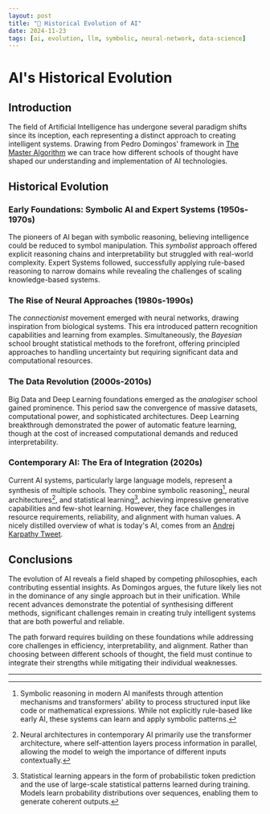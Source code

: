 ```yaml
---
layout: post
title: "🏺 Historical Evolution of AI"
date: 2024-11-23
tags: [ai, evolution, llm, symbolic, neural-network, data-science]
---
```

<!--more-->

# AI's Historical Evolution

## Introduction
The field of Artificial Intelligence has undergone several paradigm shifts since its inception, each representing a distinct approach to creating intelligent systems. Drawing from Pedro Domingos' framework in [The Master Algorithm](https://en.wikipedia.org/wiki/The_Master_Algorithm) we can trace how different schools of thought have shaped our understanding and implementation of AI technologies.

## Historical Evolution
### Early Foundations: Symbolic AI and Expert Systems (1950s-1970s)
The pioneers of AI began with symbolic reasoning, believing intelligence could be reduced to symbol manipulation. This _symbolist_ approach offered explicit reasoning chains and interpretability but struggled with real-world complexity. Expert Systems followed, successfully applying rule-based reasoning to narrow domains while revealing the challenges of scaling knowledge-based systems.

### The Rise of Neural Approaches (1980s-1990s)
The _connectionist_ movement emerged with neural networks, drawing inspiration from biological systems. This era introduced pattern recognition capabilities and learning from examples. Simultaneously, the _Bayesian_ school brought statistical methods to the forefront, offering principled approaches to handling uncertainty but requiring significant data and computational resources.

### The Data Revolution (2000s-2010s)
Big Data and Deep Learning foundations emerged as the _analogiser_ school gained prominence. This period saw the convergence of massive datasets, computational power, and sophisticated architectures. Deep Learning breakthrough demonstrated the power of automatic feature learning, though at the cost of increased computational demands and reduced interpretability.

### Contemporary AI: The Era of Integration (2020s)
Current AI systems, particularly large language models, represent a synthesis of multiple schools. They combine symbolic reasoning[^1], neural architectures[^2], and statistical learning[^3], achieving impressive generative capabilities and few-shot learning. However, they face challenges in resource requirements, reliability, and alignment with human values. A nicely distilled overview of what is today's AI, comes from an [Andrej Karpathy Tweet](https://xcancel.com/karpathy/status/1864033537479135369).  

## Conclusions
The evolution of AI reveals a field shaped by competing philosophies, each contributing essential insights. As Domingos argues, the future likely lies not in the dominance of any single approach but in their unification. While recent advances demonstrate the potential of synthesising different methods, significant challenges remain in creating truly intelligent systems that are both powerful and reliable.

The path forward requires building on these foundations while addressing core challenges in efficiency, interpretability, and alignment. Rather than choosing between different schools of thought, the field must continue to integrate their strengths while mitigating their individual weaknesses.

---
[^1]: Symbolic reasoning in modern AI manifests through attention mechanisms and transformers' ability to process structured input like code or mathematical expressions. While not explicitly rule-based like early AI, these systems can learn and apply symbolic patterns.
[^2]: Neural architectures in contemporary AI primarily use the transformer architecture, where self-attention layers process information in parallel, allowing the model to weigh the importance of different inputs contextually.
[^3]: Statistical learning appears in the form of probabilistic token prediction and the use of large-scale statistical patterns learned during training. Models learn probability distributions over sequences, enabling them to generate coherent outputs.

